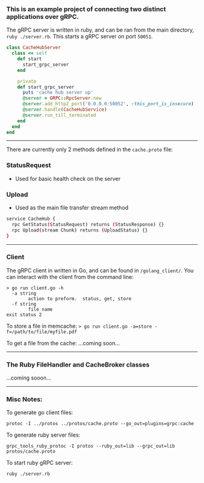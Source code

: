 ### This is an example project of connecting two distinct applications over gRPC.  


The gRPC server is written in ruby, and can be ran from the main directory, `ruby ./server.rb`.  This starts a gRPC server on port `50051`.

```ruby
class CacheHubServer
  class << self
    def start
      start_grpc_server
    end

    private
    def start_grpc_server
      puts 'cache hub server up'
      @server = GRPC::RpcServer.new
      @server.add_http2_port('0.0.0.0:50052', :this_port_is_insecure)
      @server.handle(CacheHubService)
      @server.run_till_terminated
    end
  end
end
```
---

There are currently only 2 methods defined in the `cache.proto` file:

### StatusRequest
- Used for basic health check on the server

### Upload
- Used as the main file transfer stream method

```bash
service CacheHub {
  rpc GetStatus(StatusRequest) returns (StatusResponse) {}
  rpc Upload(stream Chunk) returns (UploadStatus) {}
}
```
---
### Client
The gRPC client in written in Go, and can be found in `/golang_client/`.  You can interact with the client from the command line:

```
> go run client.go -h
  -a string
        action to preform.  status, get, store
  -f string
        file name
exit status 2
```

To store a file in memcache:
`> go run client.go -a=store -f=/path/to/file/myfile.pdf`


To get a file from the cache:
...coming soon...

---

### The Ruby FileHandler and CacheBroker classes
...coming sooon...




---
### Misc Notes:

To generate go client files:

`protoc -I ../protos ../protos/cache.proto --go_out=plugins=grpc:cache`


To generate ruby server files:

`grpc_tools_ruby_protoc -I protos --ruby_out=lib --grpc_out=lib protos/cache.proto`


To start ruby gRPC server:

`ruby ./server.rb`
